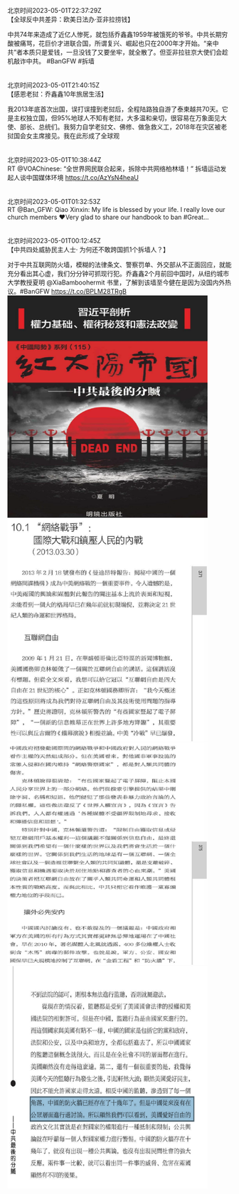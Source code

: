 北京时间2023-05-01T22:37:29Z<br>【全球反中共差异：欧美日法办·亚非拉捞钱】

中共74年来造成了近亿人惨死，就包括乔鑫鑫1959年被饿死的爷爷。中共长期穷酸被痛骂，花巨价才进联合国，所谓复兴、崛起也只在2000年才开始。“亲中共”者本质只是爱钱，一旦没钱了又要坐牢，就全散了。但亚非拉驻京大使们会趁机敲诈中共。
#BanGFW #拆墙<br><br><br>北京时间2023-05-01T21:40:15Z<br>【感恩老挝：乔鑫鑫10年旅居生活】

我2013年底首次出国，误打误撞到老挝后，全程陆路独自游了泰柬越共70天。它是主权独立国，但95%地球人不知有老挝，大多温和亲切，很容易在万象面见大使、部长、总统们。我努力自学老挝文、佛修、做急救义工，2018年在灾区被老挝国会女主席接见。我在此形成了全球观<br><br><br>北京时间2023-05-01T10:38:44Z<br>RT @VOAChinese: “全世界网民联合起来，拆除中共网络柏林墙！” 拆墙运动发起人谈中国媒体环境 https://t.co/AzYsN4heaU<br><br><br>北京时间2023-05-01T01:32:53Z<br>RT @Ban_GFW: Qiao Xinxin: My life is blessed by your life. I really love our church members ❤️Very glad to share our handbook to ban #Great…<br><br><br>北京时间2023-05-01T00:12:45Z<br>【中共四处威胁民主人士· 为何还不敢跨国抓1个拆墙人？】

对于中共互联网防火墙，模糊的法律条文、警察罚单、外交部从不正面回应，就能充分看出其心虚，我们分分钟可抓现行犯。乔鑫鑫2个月前回中国时，从纽约城市大学教授夏明 @XiaBamboohermit 书里，了解到该墙至今健在是因为没国内外热议。#BanGFW https://t.co/BPLM28TRgB<br><img src='/temp/image/2023/u-Month-5/1652707569981599744_0.jpg' width='450' height='500'><img src='/temp/image/2023/u-Month-5/1652707569981599744_1.jpg' width='450' height='500'><img src='/temp/image/2023/u-Month-5/1652707569981599744_2.jpg' width='450' height='500'><img src='/temp/image/2023/u-Month-5/1652707569981599744_3.jpg' width='450' height='500'><br><br>